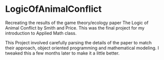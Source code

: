 # LogicOfAnimalConflict
Recreating the results of the game theory/ecology paper The Logic of Animal Conflict by Smith and Price.
This was the final project for my introduction to Applied Math class.

This Project involved carefully parsing the details of the paper to match their approach, object oriented programming and mathematical modeling.
I tweaked this a few months later to make it a little better.
